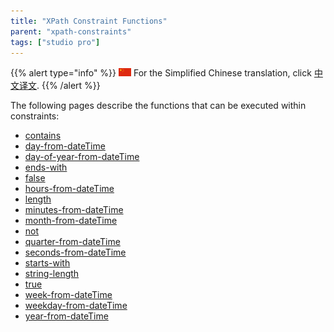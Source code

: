 ```yaml
---
title: "XPath Constraint Functions"
parent: "xpath-constraints"
tags: ["studio pro"]
---
```


{{% alert type="info" %}}
<img src="attachments/chinese-translation/china.png" style="display: inline-block; margin: 0" /> For the Simplified Chinese translation, click [中文译文](https://cdn.mendix.tencent-cloud.com/documentation/).
{{% /alert %}}

The following pages describe the functions that can be executed within constraints:

* [contains](xpath-contains)
* [day-from-dateTime](xpath-day-from-datetime)
* [day-of-year-from-dateTime](xpath-day-of-year-from-datetime)
* [ends-with](xpath-ends-with)
* [false](xpath-false)
* [hours-from-dateTime](xpath-hours-from-datetime)
* [length](xpath-length)
* [minutes-from-dateTime](xpath-minutes-from-datetime)
* [month-from-dateTime](xpath-month-from-datetime)
* [not](xpath-not)
* [quarter-from-dateTime](xpath-quarter-from-datetime)
* [seconds-from-dateTime](xpath-seconds-from-datetime)
* [starts-with](xpath-starts-with)
* [string-length](xpath-string-length)
* [true](xpath-true)
* [week-from-dateTime](xpath-week-from-datetime)
* [weekday-from-dateTime](xpath-weekday-from-datetime)
* [year-from-dateTime](xpath-year-from-datetime)

